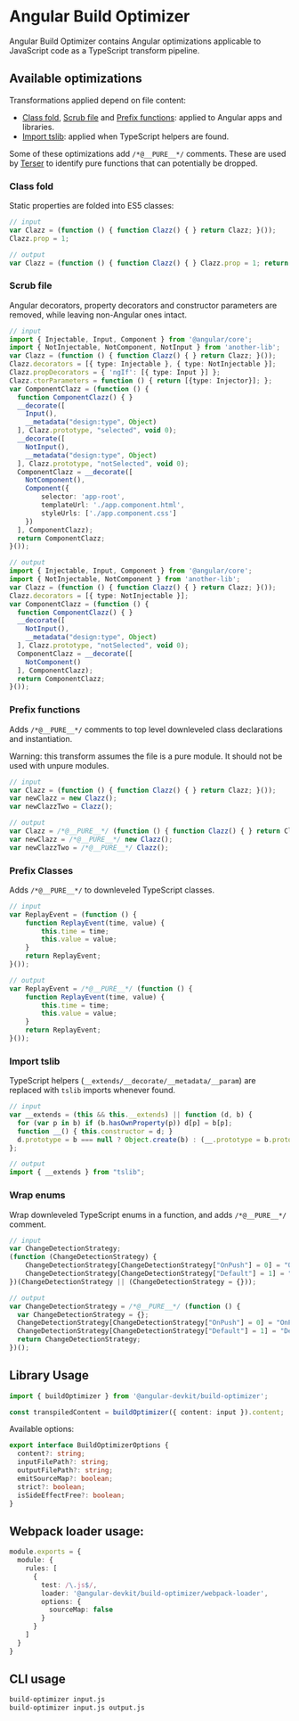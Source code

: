 # Angular Build Optimizer

Angular Build Optimizer contains Angular optimizations applicable to JavaScript code as a TypeScript transform pipeline.


## Available optimizations

Transformations applied depend on file content:

- [Class fold](#class-fold), [Scrub file](#scrub-file) and [Prefix functions](#prefix-functions): applied to Angular apps and libraries.
- [Import tslib](#import-tslib): applied when TypeScript helpers are found.

Some of these optimizations add `/*@__PURE__*/` comments.
These are used by [Terser](https://github.com/terser-js/terser) to identify pure functions that can potentially be dropped.


### Class fold

Static properties are folded into ES5 classes:

```typescript
// input
var Clazz = (function () { function Clazz() { } return Clazz; }());
Clazz.prop = 1;

// output
var Clazz = (function () { function Clazz() { } Clazz.prop = 1; return Clazz; }());
```


### Scrub file

Angular decorators, property decorators and constructor parameters are removed, while leaving non-Angular ones intact.

```typescript
// input
import { Injectable, Input, Component } from '@angular/core';
import { NotInjectable, NotComponent, NotInput } from 'another-lib';
var Clazz = (function () { function Clazz() { } return Clazz; }());
Clazz.decorators = [{ type: Injectable }, { type: NotInjectable }];
Clazz.propDecorators = { 'ngIf': [{ type: Input }] };
Clazz.ctorParameters = function () { return [{type: Injector}]; };
var ComponentClazz = (function () {
  function ComponentClazz() { }
  __decorate([
    Input(),
    __metadata("design:type", Object)
  ], Clazz.prototype, "selected", void 0);
  __decorate([
    NotInput(),
    __metadata("design:type", Object)
  ], Clazz.prototype, "notSelected", void 0);
  ComponentClazz = __decorate([
    NotComponent(),
    Component({
        selector: 'app-root',
        templateUrl: './app.component.html',
        styleUrls: ['./app.component.css']
    })
  ], ComponentClazz);
  return ComponentClazz;
}());

// output
import { Injectable, Input, Component } from '@angular/core';
import { NotInjectable, NotComponent } from 'another-lib';
var Clazz = (function () { function Clazz() { } return Clazz; }());
Clazz.decorators = [{ type: NotInjectable }];
var ComponentClazz = (function () {
  function ComponentClazz() { }
  __decorate([
    NotInput(),
    __metadata("design:type", Object)
  ], Clazz.prototype, "notSelected", void 0);
  ComponentClazz = __decorate([
    NotComponent()
  ], ComponentClazz);
  return ComponentClazz;
}());
```


### Prefix functions

Adds `/*@__PURE__*/` comments to top level downleveled class declarations and instantiation.

Warning: this transform assumes the file is a pure module. It should not be used with unpure modules.

```typescript
// input
var Clazz = (function () { function Clazz() { } return Clazz; }());
var newClazz = new Clazz();
var newClazzTwo = Clazz();

// output
var Clazz = /*@__PURE__*/ (function () { function Clazz() { } return Clazz; }());
var newClazz = /*@__PURE__*/ new Clazz();
var newClazzTwo = /*@__PURE__*/ Clazz();
```


### Prefix Classes

Adds `/*@__PURE__*/` to downleveled TypeScript classes.

```typescript
// input
var ReplayEvent = (function () {
    function ReplayEvent(time, value) {
        this.time = time;
        this.value = value;
    }
    return ReplayEvent;
}());

// output
var ReplayEvent = /*@__PURE__*/ (function () {
    function ReplayEvent(time, value) {
        this.time = time;
        this.value = value;
    }
    return ReplayEvent;
}());
```


### Import tslib

TypeScript helpers (`__extends/__decorate/__metadata/__param`) are replaced with `tslib` imports whenever found.

```typescript
// input
var __extends = (this && this.__extends) || function (d, b) {
  for (var p in b) if (b.hasOwnProperty(p)) d[p] = b[p];
  function __() { this.constructor = d; }
  d.prototype = b === null ? Object.create(b) : (__.prototype = b.prototype, new __());
};

// output
import { __extends } from "tslib";
```

### Wrap enums

Wrap downleveled TypeScript enums in a function, and adds `/*@__PURE__*/` comment.

```typescript
// input
var ChangeDetectionStrategy;
(function (ChangeDetectionStrategy) {
    ChangeDetectionStrategy[ChangeDetectionStrategy["OnPush"] = 0] = "OnPush";
    ChangeDetectionStrategy[ChangeDetectionStrategy["Default"] = 1] = "Default";
})(ChangeDetectionStrategy || (ChangeDetectionStrategy = {}));

// output
var ChangeDetectionStrategy = /*@__PURE__*/ (function () {
  var ChangeDetectionStrategy = {};
  ChangeDetectionStrategy[ChangeDetectionStrategy["OnPush"] = 0] = "OnPush";
  ChangeDetectionStrategy[ChangeDetectionStrategy["Default"] = 1] = "Default";
  return ChangeDetectionStrategy;
})();
```


## Library Usage

```typescript
import { buildOptimizer } from '@angular-devkit/build-optimizer';

const transpiledContent = buildOptimizer({ content: input }).content;
```

Available options:
```typescript
export interface BuildOptimizerOptions {
  content?: string;
  inputFilePath?: string;
  outputFilePath?: string;
  emitSourceMap?: boolean;
  strict?: boolean;
  isSideEffectFree?: boolean;
}
```


## Webpack loader usage:

```typescript
module.exports = {
  module: {
    rules: [
      {
        test: /\.js$/,
        loader: '@angular-devkit/build-optimizer/webpack-loader',
        options: {
          sourceMap: false
        }
      }
    ]
  }
}
```


## CLI usage

```bash
build-optimizer input.js
build-optimizer input.js output.js
```
